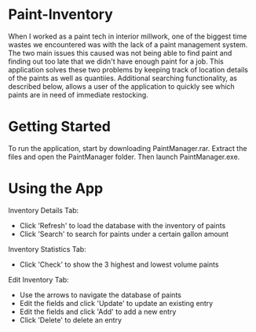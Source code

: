 # Paint-Inventory
When I worked as a paint tech in interior millwork, one of the biggest time wastes we encountered was with the lack of a paint management system. The two main issues this caused was not being able to find paint and finding out too late that we didn't have enough paint for a job. This application solves these two problems by keeping track of location details of the paints as well as quantiies. Additional searching functionality, as described below, allows a user of the application to quickly see which paints are in need of immediate restocking. 

# Getting Started
To run the application, start by downloading PaintManager.rar. Extract the files and open the PaintManager folder. Then launch PaintManager.exe. 

# Using the App
Inventory Details Tab:
- Click 'Refresh' to load the database with the inventory of paints
- Click 'Search' to search for paints under a certain gallon amount

Inventory Statistics Tab:
- Click 'Check' to show the 3 highest and lowest volume paints

Edit Inventory Tab:
- Use the arrows to navigate the database of paints
- Edit the fields and click 'Update' to update an existing entry
- Edit the fields and click 'Add' to add a new entry
- Click 'Delete' to delete an entry
